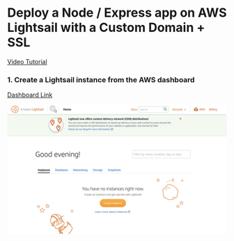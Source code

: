 # Deploy a Node / Express app on AWS Lightsail with a Custom Domain + SSL

[Video Tutorial](https://www.youtube.com/watch?v=rtshCulV2hk)

### 1. Create a Lightsail instance from the AWS dashboard

[Dashboard Link](https://lightsail.aws.amazon.com/ls/webapp/home/instances)

![Dashboard Image](images/dash1.png)
